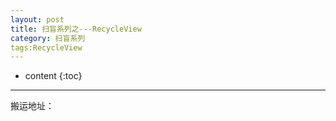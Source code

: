 ```yaml
---
layout: post
title: 扫盲系列之---RecycleView
category: 扫盲系列
tags:RecycleView
---
```

* content
{:toc}

---
搬运地址：
